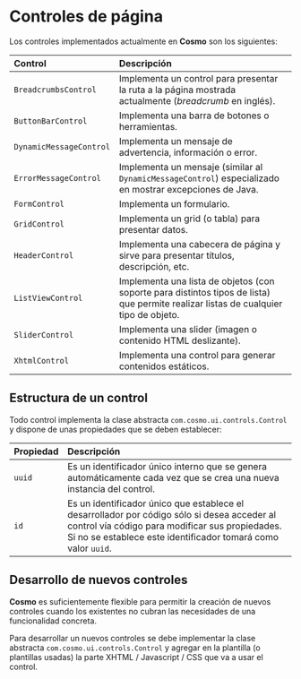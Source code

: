 # Controles de página #

Los controles implementados actualmente en **Cosmo** son los siguientes:

|**Control**|**Descripción**|
|:----------|:---------------|
|`BreadcrumbsControl`|Implementa un control para presentar la ruta a la página mostrada actualmente (_breadcrumb_ en inglés).|
|`ButtonBarControl`|Implementa una barra de botones o herramientas.|
|`DynamicMessageControl`|Implementa un mensaje de advertencia, información o error.|
|`ErrorMessageControl`|Implementa un mensaje (similar al `DynamicMessageControl`) especializado en mostrar excepciones de Java.|
|`FormControl`|Implementa un formulario.|
|`GridControl`|Implementa un grid (o tabla) para presentar datos.|
|`HeaderControl`|Implementa una cabecera de página y sirve para presentar títulos, descripción, etc.|
|`ListViewControl`|Implementa una lista de objetos (con soporte para distintos tipos de lista) que permite realizar listas de cualquier tipo de objeto.|
|`SliderControl`|Implementa una slider (imagen o contenido HTML deslizante).|
|`XhtmlControl`|Implementa una control para generar contenidos estáticos.|

## Estructura de un control ##

Todo control implementa la clase abstracta `com.cosmo.ui.controls.Control` y dispone de unas propiedades que se deben establecer:

|Propiedad|Descripción|
|:--------|:-----------|
|`uuid`|Es un identificador único interno que se genera automáticamente cada vez que se crea una nueva instancia del control.|
|`id`|Es un identificador único que establece el desarrollador por código sólo si desea acceder al control vía código para modificar sus propiedades. Si no se establece este identificador tomará como valor `uuid`.|

## Desarrollo de nuevos controles ##
**Cosmo** es suficientemente flexible para permitir la creación de nuevos controles cuando los existentes no cubran las necesidades de una funcionalidad concreta.

Para desarrollar un nuevos controles se debe implementar la clase abstracta `com.cosmo.ui.controls.Control` y agregar en la plantilla (o plantillas usadas) la parte XHTML / Javascript / CSS que va a usar el control.